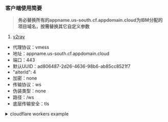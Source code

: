
 ### 客户端使用简要
> **务必替换所有的appname.us-south.cf.appdomain.cloud为IBM分配的项目域名，按需替换其它自定义参数**  
  
  
1. [v2ray](https://github.com/2dust/v2rayN/releases)  
* 代理协议：vmess
* 地址：appname.us-south.cf.appdomain.cloud
* 端口：443
* 默认UUID：ad806487-2d26-4636-98b6-ab85cc8521f7
* "alterId": 4 
* 加密：none
* 传输协议：ws
* 伪装类型：none
* 路径：/ws
* 底层传输安全：tls
  
<details>
<summary>cloudflare workers example</summary>

```js
const SingleDay = 'appname.us-south.cf.appdomain.cloud'
const DoubleDay = 'appname.us-south.cf.appdomain.cloud'
addEventListener(
    "fetch",event => {
    
        let nd = new Date();
        if (nd.getDate()%2) {
            host = SingleDay
        } else {
            host = DoubleDay
        }
        
        let url=new URL(event.request.url);
        url.hostname=host;
        let request=new Request(url,event.request);
        event. respondWith(
            fetch(request)
        )
    }
)
```
</details>

